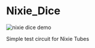 # Nixie_Dice

![nixie dice demo](https://raw.githubusercontent.com/henryflorence/Nixie_Dice/master/demo.gif)

Simple test circuit for Nixie Tubes
